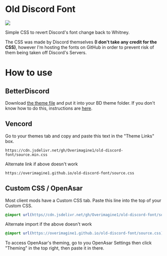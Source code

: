 # Old Discord Font
![](https://cdn.discordapp.com/attachments/558067831791419448/1153577771910570054/image.png)

Simple CSS to revert Discord's font change back to Whitney. 

The CSS was made by Discord themselves **(I don't take any credit for the CSS)**, however I'm hosting the fonts on GitHub in order to prevent risk of them being taken off Discord's Servers.

# How to use
## BetterDiscord
Download [the theme file](https://cdn.discordapp.com/attachments/582412074328653847/1048468116939755531/old-discord-font.theme.css) and put it into your BD theme folder. If you don't know how to do this, instructions are [here](https://docs.betterdiscord.app/users/guides/installing-addons/).

## Vencord
Go to your themes tab and copy and paste this text in the "Theme Links" box.

`https://cdn.jsdelivr.net/gh/Overimagine1/old-discord-font/source.min.css`

Alternate link if above doesn't work

`https://overimagine1.github.io/old-discord-font/source.css`

## Custom CSS / OpenAsar
Most client mods have a Custom CSS tab. Paste this line into the top of your Custom CSS.
```css
@import url(https//cdn.jsdelivr.net/gh/Overimagine1/old-discord-font/source.min.css);
```

Alternate import if the above doesn't work
```css
@import url(https://overimagine1.github.io/old-discord-font/source.css);
```

To access OpenAsar's theming, go to you OpenAsar Settings then click "Theming" in the top right, then paste it in there.
